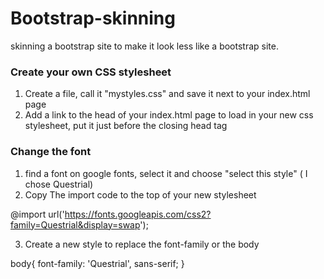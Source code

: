 # Bootstrap-skinning
skinning a bootstrap site to make it look less like a bootstrap site.

### Create your own CSS stylesheet

1. Create a file, call it "mystyles.css" and save it next to your index.html page
2. Add a link to the head of your index.html page to load in your new css stylesheet, put it just before the closing head tag </head>

<link rel="stylesheet" href="mystyles.css">

### Change the font
1. find a font on google fonts, select it and choose "select this style" ( I chose Questrial)
2. Copy The import code to the top of your new stylesheet

@import url('https://fonts.googleapis.com/css2?family=Questrial&display=swap');

3. Create a new style to replace the font-family or the body

body{
    font-family: 'Questrial', sans-serif;
}


